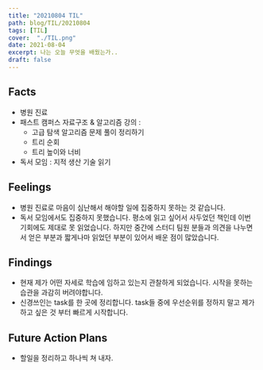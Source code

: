 ```yaml
---
title: "20210804 TIL"
path: blog/TIL/20210804
tags: [TIL]
cover:  "./TIL.png"
date: 2021-08-04
excerpt: 나는 오늘 무엇을 배웠는가..
draft: false
---
```


## Facts
* 병원 진료
* 패스트 캠퍼스 자료구조 & 알고리즘 강의 : 
    * 고급 탐색 알고리즘 문제 풀이 정리하기 
    * 트리 순회 
    * 트리 높이와 너비
* 독서 모임 : 지적 생산 기술 읽기 

## Feelings

* 병원 진료로 마음이 심난해서 해야할 일에 집중하지 못하는 것 같습니다.
* 독서 모임에서도 집중하지 못했습니다. 평소에 읽고 싶어서 사두었던 책인데 이번 기회에도 제대로 못 읽었습니다. 하지만 중간에 스터디 팀원 분들과 의견을 나누면서 얻은 부분과 짧게나마 읽었던 부분이 있어서 배운 점이 많았습니다. 


## Findings

* 현재 제가 어떤 자세로 학습에 임하고 있는지 관찰하게 되었습니다. 시작을 못하는 습관을 과감히 버려야합니다.
* 신경쓰인는 task를 한 곳에 정리합니다. task들 중에 우선순위를 정하지 말고 제가 하고 싶은 것 부터 빠르게 시작합니다. 

## Future Action Plans

* 할일을 정리하고 하나씩 쳐 내자.





